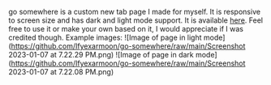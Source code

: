 go somewhere is a custom new tab page I made for myself. It is responsive to screen size and has dark and light mode support. It is available [here](https://ifyexarmoon.github.io/go-somewhere/). Feel free to use it or make your own based on it, I would appreciate if I was credited though.
Example images:
![Image of page in light mode](https://github.com/Ifyexarmoon/go-somewhere/raw/main/Screenshot 2023-01-07 at 7.22.29 PM.png)
![Image of page in dark mode](https://github.com/Ifyexarmoon/go-somewhere/raw/main/Screenshot 2023-01-07 at 7.22.08 PM.png)
